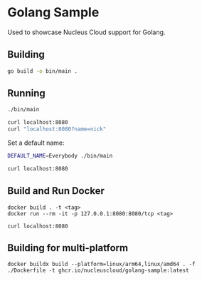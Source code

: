 # Golang Sample

Used to showcase Nucleus Cloud support for Golang.

## Building
```sh
go build -o bin/main .
```

## Running
```sh
./bin/main

curl localhost:8080
curl "localhost:8080?name=nick"
```

Set a default name:
```sh
DEFAULT_NAME=Everybody ./bin/main

curl localhost:8080
```

## Build and Run Docker
```
docker build . -t <tag>
docker run --rm -it -p 127.0.0.1:8080:8080/tcp <tag>

curl localhost:8080
```


## Building for multi-platform
```
docker buildx build --platform=linux/arm64,linux/amd64 . -f ./Dockerfile -t ghcr.io/nucleuscloud/golang-sample:latest
```
